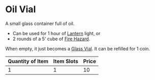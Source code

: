 # Oil Vial

A small glass container full of oil.

- Can be used for 1 hour of [Lantern](../25%20Coins/Lantern.md) light, or
- 2 rounds of a 5' cube of [Fire Hazard](../../../Hazards/Elemental.md#Fire).

When empty, it just becomes a [Glass Vial](Glass%20Vial.md). It can be refilled for 1 coin.

| Quantity of Item | Item Slots | Price |
| ---------------- | ---------- | ----- |
| 1                | 1          | 10    |
